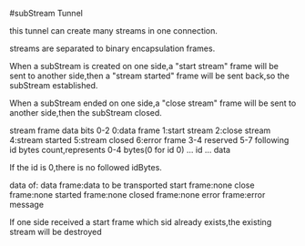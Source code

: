 #subStream Tunnel

this tunnel can create many streams in one connection.

streams are separated to binary encapsulation frames.

When a subStream is created on one side,a "start stream" frame will be sent to another side,then a "stream started" frame will be sent back,so the subStream established.

When a subStream ended on one side,a "close stream" frame will be sent to another side,then the subStream closed.

stream frame data
	bits
	0-2 	0:data frame 		1:start stream 		2:close stream 
		 	4:stream started  	5:stream closed		6:error frame
	3-4		reserved
	5-7	 	following id bytes count,represents 0-4 bytes(0 for id 0)
	...		id
	...		data

If the id is 0,there is no followed idBytes.

data of:
	data frame:data to be transported
	start frame:none
	close frame:none
	started frame:none
	closed frame:none
	error frame:error message

If one side received a start frame which sid already exists,the existing stream will be destroyed
